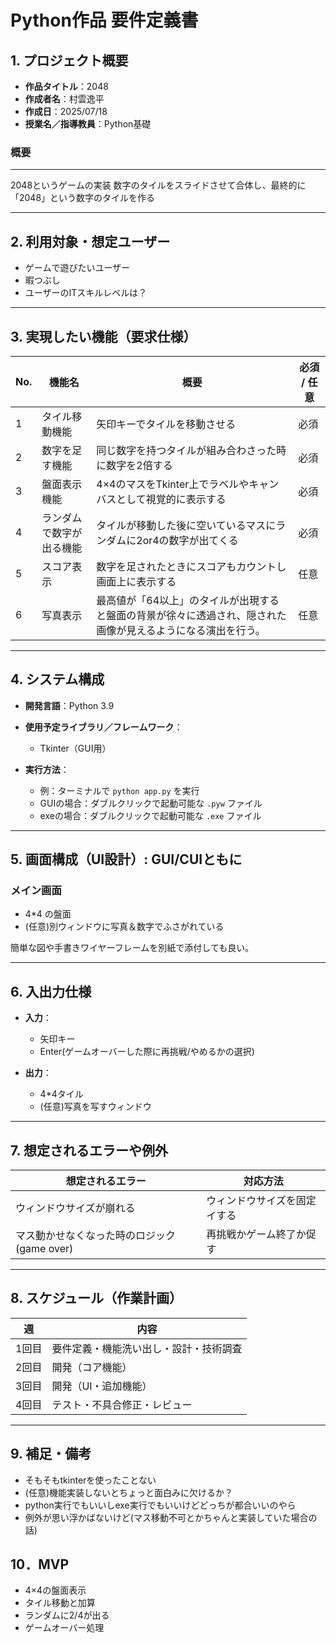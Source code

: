 # Python作品 要件定義書

## 1. プロジェクト概要

- **作品タイトル**：2048
- **作成者名**：村雲逸平
- **作成日**：2025/07/18
- **授業名／指導教員**：Python基礎

### 概要
---
2048というゲームの実装
数字のタイルをスライドさせて合体し、最終的に「2048」という数字のタイルを作る

---

## 2. 利用対象・想定ユーザー

- ゲームで遊びたいユーザー
- 暇つぶし
- ユーザーのITスキルレベルは？

---

## 3. 実現したい機能（要求仕様）

| No. | 機能名            | 概要                                                                 | 必須 / 任意 |
|-----|------------------|----------------------------------------------------------------------|------------|
| 1   | タイル移動機能   | 矢印キーでタイルを移動させる           | 必須       |
| 2   | 数字を足す機能   | 同じ数字を持つタイルが組み合わさった時に数字を2倍する                     | 必須       |
| 3   | 盤面表示機能     | 4×4のマスをTkinter上でラベルやキャンバスとして視覚的に表示する     | 必須       |
| 4   | ランダムで数字が出る機能     | タイルが移動した後に空いているマスにランダムに2or4の数字が出てくる     | 必須       |
| 5   | スコア表示     | 数字を足されたときにスコアもカウントし画面上に表示する     | 任意       |
| 6   | 写真表示     | 最高値が「64以上」のタイルが出現すると盤面の背景が徐々に透過され、隠された画像が見えるようになる演出を行う。     | 任意       |

---

## 4. システム構成

- **開発言語**：Python 3.9
- **使用予定ライブラリ／フレームワーク**：
  - Tkinter（GUI用）

- **実行方法**：
  - 例：ターミナルで `python app.py` を実行
  - GUIの場合：ダブルクリックで起動可能な `.pyw` ファイル
  - exeの場合：ダブルクリックで起動可能な `.exe` ファイル

---

## 5. 画面構成（UI設計）: GUI/CUIともに

### メイン画面
- 4*4 の盤面
- (任意)別ウィンドウに写真＆数字でふさがれている

簡単な図や手書きワイヤーフレームを別紙で添付しても良い。

---

## 6. 入出力仕様

- **入力**：
  - 矢印キー
  - Enter(ゲームオーバーした際に再挑戦/やめるかの選択)

- **出力**：
  - 4*4タイル
  - (任意)写真を写すウィンドウ

---

## 7. 想定されるエラーや例外

| 想定されるエラー             | 対応方法                         |
|-----------------------------|----------------------------------|
| ウィンドウサイズが崩れる         | ウィンドウサイズを固定イする       |              |
| マス動かせなくなった時のロジック(game over)           | 再挑戦かゲーム終了か促す     |

---

## 8. スケジュール（作業計画）

| 週 | 内容                     |
|----|--------------------------|
| 1回目 | 要件定義・機能洗い出し・設計・技術調査|
| 2回目 | 開発（コア機能）|
| 3回目 | 開発（UI・追加機能）         |
| 4回目 | テスト・不具合修正・レビュー  |

---

## 9. 補足・備考

- そもそもtkinterを使ったことない
- (任意)機能実装しないとちょっと面白みに欠けるか？
- python実行でもいいしexe実行でもいいけどどっちが都合いいのやら
- 例外が思い浮かばないけど(マス移動不可とかちゃんと実装していた場合の話)
  
## 10．MVP
- 4×4の盤面表示
- タイル移動と加算
- ランダムに2/4が出る
- ゲームオーバー処理

